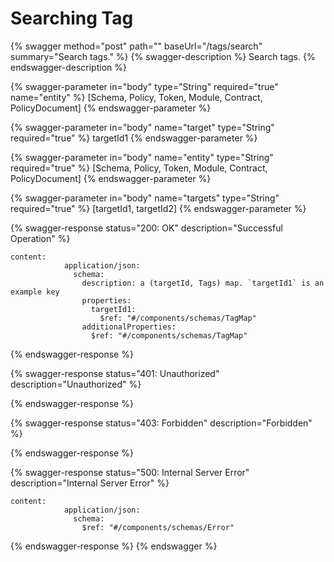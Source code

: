 # Searching Tag

{% swagger method="post" path="" baseUrl="/tags/search" summary="Search tags." %}
{% swagger-description %}
Search tags.
{% endswagger-description %}

{% swagger-parameter in="body" type="String" required="true" name="entity" %}
\[Schema, Policy, Token, Module, Contract, PolicyDocument]
{% endswagger-parameter %}

{% swagger-parameter in="body" name="target" type="String" required="true" %}
targetId1
{% endswagger-parameter %}

{% swagger-parameter in="body" name="entity" type="String" required="true" %}
\[Schema, Policy, Token, Module, Contract, PolicyDocument]
{% endswagger-parameter %}

{% swagger-parameter in="body" name="targets" type="String" required="true" %}
\[targetId1, targetId2]
{% endswagger-parameter %}

{% swagger-response status="200: OK" description="Successful Operation" %}
```
content:
            application/json:
              schema:
                description: a (targetId, Tags) map. `targetId1` is an example key
                properties:
                  targetId1:
                    $ref: "#/components/schemas/TagMap"
                additionalProperties:
                  $ref: "#/components/schemas/TagMap"
```
{% endswagger-response %}

{% swagger-response status="401: Unauthorized" description="Unauthorized" %}

{% endswagger-response %}

{% swagger-response status="403: Forbidden" description="Forbidden" %}

{% endswagger-response %}

{% swagger-response status="500: Internal Server Error" description="Internal Server Error" %}
```
content:
            application/json:
              schema:
                $ref: "#/components/schemas/Error"
```
{% endswagger-response %}
{% endswagger %}
